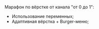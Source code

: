 ﻿Марафон по вёрстке от канала "от 0 до 1":
* Использование переменных;
* Адаптивная вёрстка + Burger-меню;